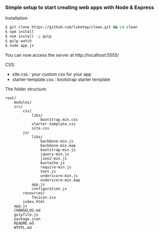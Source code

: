 ### Simple setup to start creating web apps with Node & Express

Installation:
```sh
$ git clone https://github.com/luketep/clean.git && cd clean
$ npm install
$ nom install -g gulp
$ gulp watch
$ node app.js
```

You can now access the server at http://localhost:5555/

CSS:
- site.css : your custom css for your app
- starter-template.css : bootstrap starter template

The folder structure:

    root/
        modules/
        src/
            css/
                libs/
                    bootstrap.min.css
                starter-template.css
                site.css
            js/
                libs/
                    backbone-min.js
                    backbone-min.map
                    bootstrap-min.js
                    jquery-min.js
                    json2-min.js
                    mustache.js
                    require-min.js
                    text.js
                    underscore-min.js
                    underscore-min.map
                app.js
                configuration.js
            resources/
                favicon.ico
            index.html
        app.js
        CHANGELOG.md
        gulpfile.js
        package.json
        README.md
        WTFPL.md